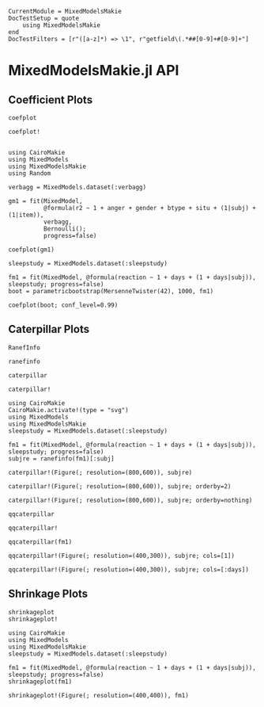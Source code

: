 ```@meta
CurrentModule = MixedModelsMakie
DocTestSetup = quote
    using MixedModelsMakie
end
DocTestFilters = [r"([a-z]*) => \1", r"getfield\(.*##[0-9]+#[0-9]+"]
```

# MixedModelsMakie.jl API

## Coefficient Plots
```@docs
coefplot
```

```@docs
coefplot!
```

```@example Coefplot

using CairoMakie
using MixedModels
using MixedModelsMakie
using Random

verbagg = MixedModels.dataset(:verbagg)

gm1 = fit(MixedModel,
          @formula(r2 ~ 1 + anger + gender + btype + situ + (1|subj) + (1|item)),
          verbagg,
          Bernoulli();
          progress=false)

coefplot(gm1)
```

```@example Coefplot
sleepstudy = MixedModels.dataset(:sleepstudy)

fm1 = fit(MixedModel, @formula(reaction ~ 1 + days + (1 + days|subj)), sleepstudy; progress=false)
boot = parametricbootstrap(MersenneTwister(42), 1000, fm1)

coefplot(boot; conf_level=0.99)
```


## Caterpillar Plots

```@docs
RanefInfo
```

```@docs
ranefinfo
```

```@docs
caterpillar
```

```@docs
caterpillar!
```

```@example Caterpillar
using CairoMakie
CairoMakie.activate!(type = "svg")
using MixedModels
using MixedModelsMakie
sleepstudy = MixedModels.dataset(:sleepstudy)

fm1 = fit(MixedModel, @formula(reaction ~ 1 + days + (1 + days|subj)), sleepstudy; progress=false)
subjre = ranefinfo(fm1)[:subj]

caterpillar!(Figure(; resolution=(800,600)), subjre)
```

```@example Caterpillar
caterpillar!(Figure(; resolution=(800,600)), subjre; orderby=2)
```

```@example Caterpillar
caterpillar!(Figure(; resolution=(800,600)), subjre; orderby=nothing)
```

```@docs
qqcaterpillar
```

```@docs
qqcaterpillar!
```

```@example Caterpillar
qqcaterpillar(fm1)
```


```@example Caterpillar
qqcaterpillar!(Figure(; resolution=(400,300)), subjre; cols=[1])
```

```@example Caterpillar
qqcaterpillar!(Figure(; resolution=(400,300)), subjre; cols=[:days])
```

## Shrinkage Plots

```@docs
shrinkageplot
shrinkageplot!
```


```@example Shrinkage
using CairoMakie
using MixedModels
using MixedModelsMakie
sleepstudy = MixedModels.dataset(:sleepstudy)

fm1 = fit(MixedModel, @formula(reaction ~ 1 + days + (1 + days|subj)), sleepstudy; progress=false)
shrinkageplot(fm1)
```

```@example Shrinkage
shrinkageplot!(Figure(; resolution=(400,400)), fm1)
```
